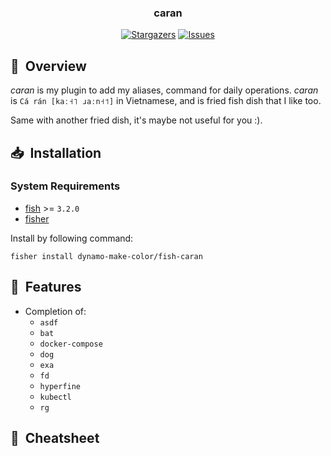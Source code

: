 <div align="center">

### caran

</div>

<p align="center">
	<a href="https://github.com/dynamo-make-color/fish-caran/stargazers">
		<img alt="Stargazers" src="https://img.shields.io/github/stars/dynamo-make-color/fish-caran?style=for-the-badge&logo=starship&color=C9CBFF&logoColor=D9E0EE&labelColor=302D41"></a>
	<a href="https://github.com/dynamo-make-color/fish-caran/issues">
		<img alt="Issues" src="https://img.shields.io/github/issues/dynamo-make-color/fish-caran?style=for-the-badge&logo=gitbook&color=B5E8E0&logoColor=D9E0EE&labelColor=302D41"></a>
</p>

## :book:&nbsp; Overview

_caran_ is my plugin to add my aliases, command for daily operations. _caran_ is `Cá rán [kaː˧˥ ɹaːn˧˦]` in Vietnamese, and is fried fish dish that I like too.

Same with another fried dish, it's maybe not useful for you :).

## :inbox_tray:&nbsp; Installation

### System Requirements

- [fish](https://github.com/fish-shell/fish-shell) >= `3.2.0`
- [fisher](https://github.com/jorgebucaran/fisher)

Install by following command:
```fish
fisher install dynamo-make-color/fish-caran
```

## :pencil:&nbsp; Features
- Completion of:
    - `asdf`
    - `bat`
    - `docker-compose`
    - `dog`
    - `exa`
    - `fd`
    - `hyperfine`
    - `kubectl`
    - `rg`

## :scroll:&nbsp; Cheatsheet
